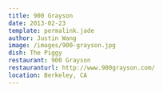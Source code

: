 ```yaml
---
title: 900 Grayson
date: 2013-02-23
template: permalink.jade
author: Justin Wang
image: /images/900-grayson.jpg
dish: The Piggy
restaurant: 900 Grayson
restauranturl: http://www.900grayson.com/
location: Berkeley, CA
---
```

